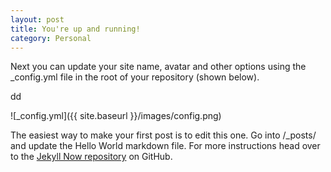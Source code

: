 ```yaml
---
layout: post
title: You're up and running!
category: Personal
---
```


Next you can update your site name, avatar and other options using the _config.yml file in the root of your repository (shown below).

dd

![_config.yml]({{ site.baseurl }}/images/config.png)

The easiest way to make your first post is to edit this one. Go into /_posts/ and update the Hello World markdown file. For more instructions head over to the [Jekyll Now repository](https://github.com/barryclark/jekyll-now) on GitHub.

